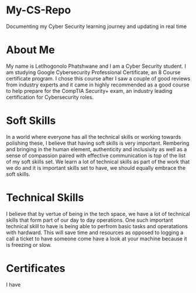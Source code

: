 # My-CS-Repo
Documenting my Cyber Security learning journey and updating in real time
# About Me
My name is Letlhogonolo Phatshwane and I am a Cyber Security student. I am studying Google Cybersecurity Professional Certificate, an 8 Course certificate program. I chose this course after I saw a couple of good reviews from industry experts and it came in highly recommended as a good course to help prepare for the CompTIA Security+ exam, an industry leading certification for Cybersecurity roles.
# Soft Skills
In a world where everyone has all the technical skills or working towards polishing these, I believe that having soft skills is very important. Rembering and bringing in the human element, authenticity and inclusivity as well as a sense of compassion paired with effective communication is top of the list of my soft skills set. We learn a lot of technical skills as part of the work that we do and it is important skills set to have, we should equally embrace the soft skills.
# Technical Skills
I believe that by vertue of being in the tech space, we have a lot of technical skills that form part of our day to day operations. One such important technical skill to have is being able to perfrom basic tasks and operatations with hardward. This will save time and resources as opposed to logging a call a ticket to have someone come have a look at your machine because it is freezing or slow. 
# Certificates
I have 
